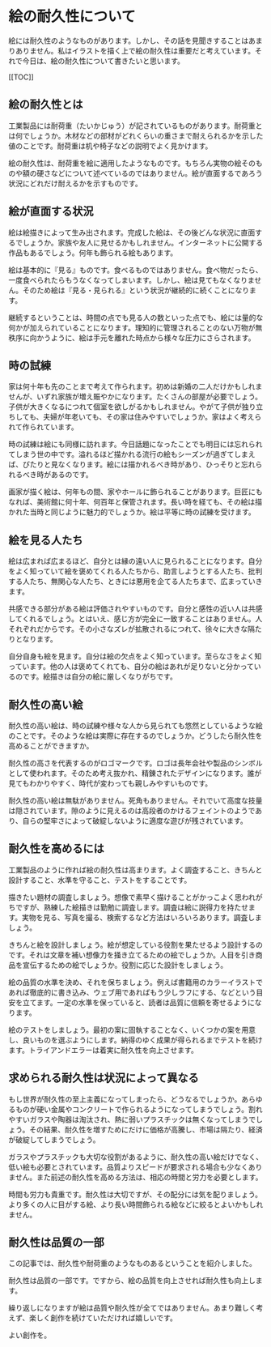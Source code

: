 # 絵の耐久性について

絵には耐久性のようなものがあります。しかし、その話を見聞きすることはあまりありません。私はイラストを描く上で絵の耐久性は重要だと考えています。それで今日は、絵の耐久性について書きたいと思います。

[[TOC]]

## 絵の耐久性とは

工業製品には耐荷重（たいかじゅう）が記されているものがあります。耐荷重とは何でしょうか。木材などの部材がどれくらいの重さまで耐えられるかを示した値のことです。耐荷重は机や椅子などの説明でよく見かけます。

絵の耐久性は、耐荷重を絵に適用したようなものです。もちろん実物の絵そのものや額の硬さなどについて述べているのではありません。絵が直面するであろう状況にどれだけ耐えるかを示すものです。

## 絵が直面する状況

絵は絵描きによって生み出されます。完成した絵は、その後どんな状況に直面するでしょうか。家族や友人に見せるかもしれません。インターネットに公開する作品もあるでしょう。何年も飾られる絵もあります。

絵は基本的に『見る』ものです。食べるものではありません。食べ物だったら、一度食べられたらもうなくなってしまいます。しかし、絵は見てもなくなりません。そのため絵は『見る・見られる』という状況が継続的に続くことになります。

継続するということは、時間の点でも見る人の数といった点でも、絵には量的な何かが加えられていることになります。理知的に管理されることのない万物が無秩序に向かうように、絵は手元を離れた時点から様々な圧力にさらされます。

## 時の試練

家は何十年も先のことまで考えて作られます。初めは新婚の二人だけかもしれませんが、いずれ家族が増え賑やかになります。たくさんの部屋が必要でしょう。子供が大きくなるにつれて個室を欲しがるかもしれません。やがて子供が独り立ちしても、夫婦が年老いても、その家は住みやすいでしょうか。家はよく考えられて作られています。

時の試練は絵にも同様に訪れます。今日話題になったことでも明日には忘れられてしまう世の中です。溢れるほど描かれる流行の絵もシーズンが過ぎてしまえば、ぴたりと見なくなります。絵には描かれるべき時があり、ひっそりと忘れられるべき時があるのです。

画家が描く絵は、何年もの間、家やホールに飾られることがあります。巨匠にもなれば、美術館に何十年、何百年と保管されます。長い時を経ても、その絵は描かれた当時と同じように魅力的でしょうか。絵は平等に時の試練を受けます。

## 絵を見る人たち

絵は広まれば広まるほど、自分とは縁の遠い人に見られることになります。自分をよく知っていて絵を褒めてくれる人たちから、助言しようとする人たち、批判する人たち、無関心な人たち、ときには悪用を企てる人たちまで、広まっていきます。

共感できる部分がある絵は評価されやすいものです。自分と感性の近い人は共感してくれるでしょう。とはいえ、感じ方が完全に一致することはありません。人それぞれだからです。その小さなズレが拡散されるにつれて、徐々に大きな隔たりとなります。

自分自身も絵を見ます。自分は絵の欠点をよく知っています。至らなさをよく知っています。他の人は褒めてくれても、自分の絵はあれが足りないと分かっているのです。絵描きは自分の絵に厳しくなりがちです。

## 耐久性の高い絵

耐久性の高い絵は、時の試練や様々な人から見られても悠然としているような絵のことです。そのような絵は実際に存在するのでしょうか。どうしたら耐久性を高めることができますか。

耐久性の高さを代表するのがロゴマークです。ロゴは長年会社や製品のシンボルとして使われます。そのため考え抜かれ、精錬されたデザインになります。誰が見てもわかりやすく、時代が変わっても親しみやすいものです。

耐久性の高い絵は無駄がありません。死角もありません。それでいて高度な技量は隠されています。隙のように見えるのは高段者のかけるフェイントのようであり、自らの堅牢さによって破綻しないように適度な遊びが残されています。

## 耐久性を高めるには

工業製品のように作れば絵の耐久性は高まります。よく調査すること、きちんと設計すること、水準を守ること、テストをすることです。

描きたい題材の調査しましょう。想像で素早く描けることがかっこよく思われがちですが、熟練した絵描きは勤勉に調査します。調査は絵に説得力を持たせます。実物を見る、写真を撮る、検索するなど方法はいろいろあります。調査しましょう。

きちんと絵を設計しましょう。絵が想定している役割を果たせるよう設計するのです。それは文章を補い想像力を掻き立てるための絵でしょうか。人目を引き商品を宣伝するための絵でしょうか。役割に応じた設計をしましょう。

絵の品質の水準を決め、それを保ちましょう。例えば書籍用のカラーイラストであれば徹底的に書き込み、ウェブ用であればもう少しラフにする、などという目安を立てます。一定の水準を保っていると、読者は品質に信頼を寄せるようになります。

絵のテストをしましょう。最初の案に固執することなく、いくつかの案を用意し、良いものを選ぶようにします。納得のゆく成果が得られるまでテストを続けます。トライアンドエラーは着実に耐久性を向上させます。

## 求められる耐久性は状況によって異なる

もし世界が耐久性の至上主義になってしまったら、どうなるでしょうか。あらゆるものが硬い金属やコンクリートで作られるようになってしまうでしょう。割れやすいガラスや陶器は淘汰され、熱に弱いプラスチックは無くなってしまうでしょう。その結果、耐久性を増すためにだけに価格が高騰し、市場は隔たり、経済が破綻してしまうでしょう。

ガラスやプラスチックも大切な役割があるように、耐久性の高い絵だけでなく、低い絵も必要とされています。品質よりスピードが要求される場合も少なくありません。また前述の耐久性を高める方法は、相応の時間と労力を必要とします。

時間も労力も貴重です。耐久性は大切ですが、その配分には気を配りましょう。より多くの人に目がする絵、より長い時間飾られる絵などに絞るとよいかもしれません。

## 耐久性は品質の一部

この記事では、耐久性や耐荷重のようなものあるということを紹介しました。

耐久性は品質の一部です。ですから、絵の品質を向上させれば耐久性も向上します。

繰り返しになりますが絵は品質や耐久性が全てではありません。あまり難しく考えず、楽しく創作を続けていただければ嬉しいです。

よい創作を。